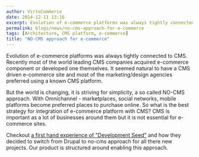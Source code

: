 ```yaml
---
author: VirtoCommerce
date: 2014-12-11 13:16
excerpt: Evolution of e-commerce platforms was always tightly connected to CMS. Recently most of the world leading CMS companies acquired e-commerce component or developed one themselves. It seemed natural to have a CMS driven e-commerce site and most of the marketing/design agencies preferred using a known CMS platform.
permalink: blogs/news/no-cms-approach-for-e-commerce
tags: [Architecture, CMS platform, e-commerce]
title: "NO-CMS approach for e-commerce"
---
```

Evolution of e-commerce platforms was always tightly connected to CMS. Recently most of the world leading CMS companies acquired e-commerce component or developed one themselves. It seemed natural to have a CMS driven e-commerce site and most of the marketing/design agencies preferred using a known CMS platform.

But the world is changing, it is striving for simplicity, a so called NO-CMS approach. With Omnichannel - marketplaces, social networks, mobile platforms become preferred places to purchase online. So what is the best strategy for integration of e-commerce platform with CMS? CMS is important as a lot of businesses around them but it is not essential for e-commerce sites.

Checkout [a first hand experience of "Development Seed"](http://www.developmentseed.org/blog/2012/07/27/build-cms-free-websites/) and how they decided to switch from Drupal to no-cms approach for all there new projects. Our product is structured around enabling this approach.